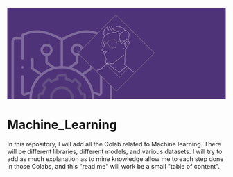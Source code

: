 ![Hero Image](/Hero_Image_Machine_Learning.png)
# Machine_Learning

In this repository, I will add all the Colab related to Machine learning.
There will be different libraries, different models, and various datasets.
I will try to add as much explanation as to mine knowledge allow me to each step done in those Colabs, and this "read me" will work be a small  "table of content". 
